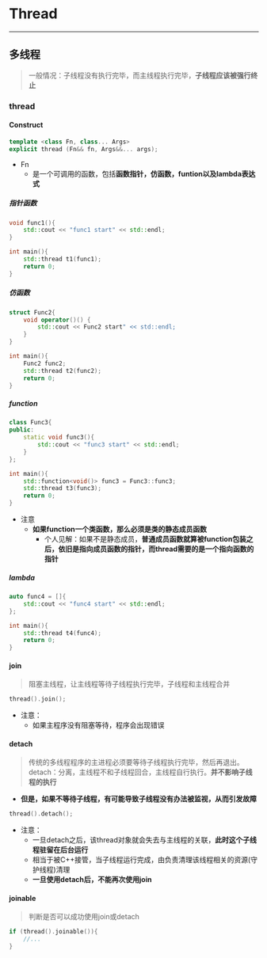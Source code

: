 # Thread

--- 

## 多线程

> 一般情况：子线程没有执行完毕，而主线程执行完毕，**子线程应该被强行终止**

### thread

#### Construct

```cpp
template <class Fn, class... Args>
explicit thread (Fn&& fn, Args&&... args);
```

- Fn
	- 是一个可调用的函数，包括**函数指针，仿函数，funtion以及lambda表达式**

##### 指针函数

```cpp
void func1(){
	std::cout << "func1 start" << std::endl;
}

int main(){
	std::thread t1(func1);
	return 0;
}
```

##### 仿函数

```cpp
struct Func2{
	void operator()() {
		std::cout << Func2 start" << std::endl;
	}
}

int main(){
	Func2 func2;
	std::thread t2(func2);
	return 0;
}
```

##### function

```cpp
class Func3{
public:
	static void func3(){
		std::cout << "func3 start" << std::endl;
	}
};

int main(){
	std::function<void()> func3 = Func3::func3;
	std::thread t3(func3);
	return 0;
}
```

- 注意
	- **如果function一个类函数，那么必须是类的静态成员函数**
		- 个人见解：如果不是静态成员，**普通成员函数就算被function包装之后，依旧是指向成员函数的指针，而thread需要的是一个指向函数的指针**

##### lambda

```cpp
auto func4 = []{
	std::cout << "func4 start" << std::endl;
};

int main(){
	std::thread t4(func4);
	return 0;
}
```

#### join

> 阻塞主线程，让主线程等待子线程执行完毕，子线程和主线程合并

```cpp
thread().join();
```

- 注意：
	- 如果主程序没有阻塞等待，程序会出现错误

#### detach

> 传统的多线程程序的主进程必须要等待子线程执行完毕，然后再退出。
> detach：分离，主线程不和子线程回合，主线程自行执行。**并不影响子线程的执行**

- **但是，如果不等待子线程，有可能导致子线程没有办法被监视，从而引发故障**

```cpp
thread().detach();
```

- 注意：
	- 一旦detach之后，该thread对象就会失去与主线程的关联，**此时这个子线程驻留在后台运行**
	- 相当于被C++接管，当子线程运行完成，由负责清理该线程相关的资源(守护线程)清理
	- **一旦使用detach后，不能再次使用join**

#### joinable

> 判断是否可以成功使用join或detach

```cpp
if (thread().joinable()){
	//...
}
```

